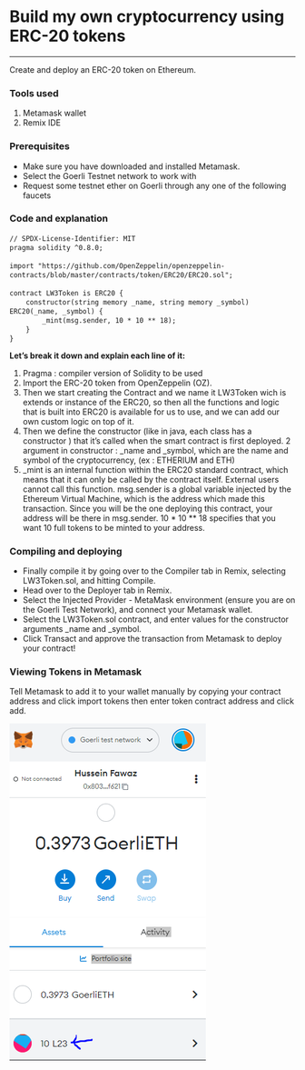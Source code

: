 # Build my own cryptocurrency using ERC-20 tokens
----
Create and deploy an ERC-20 token on Ethereum.
### Tools used
1. Metamask wallet
2. Remix IDE

### Prerequisites
-	Make sure you have downloaded and installed Metamask.
-	Select the Goerli Testnet network to work with
-	Request some testnet ether on Goerli through any one of the following faucets

### Code and explanation
```solidity
// SPDX-License-Identifier: MIT
pragma solidity ^0.8.0;

import "https://github.com/OpenZeppelin/openzeppelin-contracts/blob/master/contracts/token/ERC20/ERC20.sol";

contract LW3Token is ERC20 {
    constructor(string memory _name, string memory _symbol) ERC20(_name, _symbol) {
        _mint(msg.sender, 10 * 10 ** 18);
    }
}
```
<b>Let’s break it down and explain each line of it:</b>
1.	Pragma : compiler version of Solidity to be used
2.	Import the ERC-20 token from  OpenZeppelin (OZ).
3.	Then we start creating the Contract and we name it LW3Token wich is extends or instance of the ERC20, so then  all the functions and logic that is built into ERC20 is available for us to use, and we can add our own custom logic on top of it.
4.	Then we define the constructor (like in java, each class has a constructor ) that it’s called when the smart contract is first deployed. 2 argument in constructor : _name and  _symbol, which are the name and symbol of the cryptocurrency, (ex : ETHERIUM and ETH)  
5. _mint is an internal function within the ERC20 standard contract, which means that it can only be called by the contract itself. External users cannot call this function.
  msg.sender is a global variable injected by the Ethereum Virtual Machine, which is the address which made this transaction. Since you will be the one deploying this contract, your address will be there in msg.sender.
10 * 10 ** 18 specifies that you want 10 full tokens to be minted to your address.

### Compiling and deploying
- Finally compile it by going over to the Compiler tab in Remix, selecting LW3Token.sol, and hitting Compile.
- Head over to the Deployer tab in Remix.
- Select the Injected Provider - MetaMask environment (ensure you are on the Goerli Test Network), and connect your Metamask wallet.
- Select the LW3Token.sol contract, and enter values for the constructor arguments _name and _symbol.
- Click Transact and approve the transaction from Metamask to deploy your contract!

### Viewing Tokens in Metamask
Tell Metamask to add it to your wallet manually by copying your contract address and click import tokens then enter token contract address and click add.
<p>
<img src="https://raw.githubusercontent.com/hbfawaz112/Blockchain-Development-Basics/main/Building%20my%20own%20crypto/metamask_own_token.PNG?token=GHSAT0AAAAAABRF6C5MFA4BIN7VZQVE4LKGY5DWFSQ"/>
  </p>

